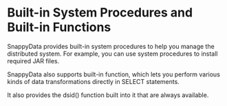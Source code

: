 # Built-in System Procedures and Built-in Functions

SnappyData provides built-in system procedures to help you manage the distributed system. For example, you can use system procedures to install required JAR files.

SnappyData also supports built-in function, which lets you perform various kinds of data transformations directly in SELECT statements.

It also provides the dsid() function built into it that are always available. 
<!--
!!! Note
	If you enable SQL authorization, you must use the [GRANT](/reference/sql_reference/grant.md) command to grant normal users permission to use these procedures. 
	
The following built-in procedures are available:

* [SYS.DUMP_STACKS](dump-stacks.md)

* [SYS.REBALANCE_ALL_BUCKETS](rebalance-all-buckets.md)

* [SYS.SET_CRITICAL_HEAP_PERCENTAGE](set_critical_heap_percentage.md)

* [SYS.SET_TRACE_FLAG](set-trace-flag.md)
* [SYS.REMOVE_METASTORE_ENTRY](sys_remove_metastore_entry.md)

The following built-in function is available:

* [DSID](dsid.md)
